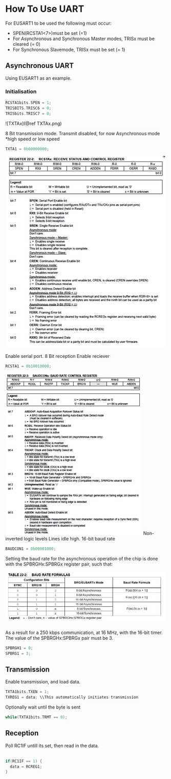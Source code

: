 How To Use UART
===============

For EUSART1 to be used the following must occur:
- SPEN(RCSTA1<7>)must be set (=1)
- For Asynchronous and Synchronous Master modes, TRISx<x> must be cleared (= 0)
- For Synchronous Slavemode, TRISx<x> must be set (= 1)

Asynchronous UART
-----------------

Using EUSART1 as an example.


### Initialisation

```c
RCSTA1bits.SPEN = 1;
TRISBITS.TRISC6 = 0;
TRISbits.TRISC7 = 0;
```

![TXTAx](@ref TXTAx.png)

8 Bit transmission mode.
Transmit disabled, for now
Asynchronous mode
*high speed or low speed

```c
TXTA1 = 0b00000000;
```

![RCSTAx](src/uart/RCSTAx.png)

Enable serial port.
8 Bit reception
Enable reciever

```c
RCSTA1 = 0b10010000;
```

![BAUDCONx](src/uart/BAUDCONx.png)
Non-inverted logic levels
Lines idle high.
16-bit baud rate
```c
BAUDCON1 = 0b00001000;
```

Setting the baud rate for the asynchronous operation of the chip is done with the SPBRGHx:SPBRGx register pair, such that:

![Baud Table](src/uart/baudTable.png)

As a result for a 250 kbps communication, at 16 MHz, with the 16-bit timer. The value of the SPBRGHx:SPBRGx pair must be 3.

```c
SPBRGH1 = 0;
SPBRG1 = 3;
```


Transmission
------------

Enable transmission, and load data.

```c
TXTA1bits.TXEN = 1;
TXREG1 = data; \\This automatically initiates transmission
```

Optionally wait until the byte is sent

```c
while(TXTA1bits.TRMT == 0);
```


Reception
---------

Poll RC1IF untill its set, then read in the data.

```c

if(RC1IF == 1) {
  data = RCREG1;
}
```
